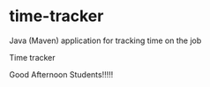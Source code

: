 # time-tracker
Java (Maven) application for tracking time on the job

Time tracker

Good Afternoon Students!!!!!
